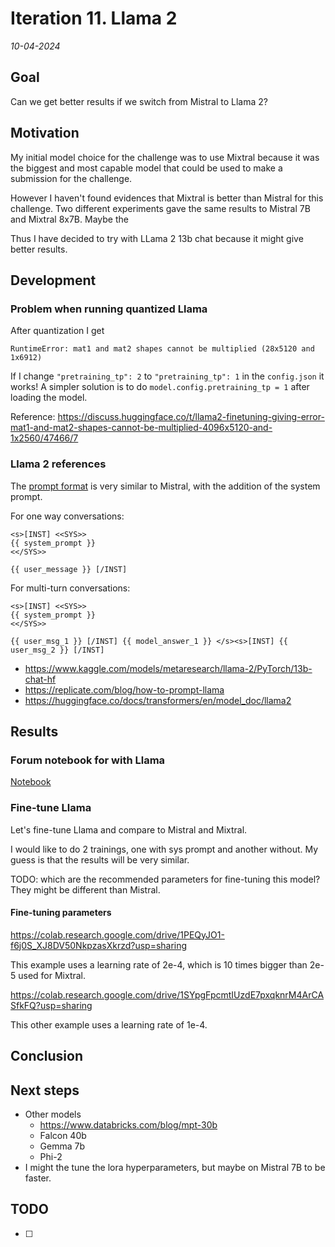 # Iteration 11. Llama 2

_10-04-2024_

<!---
The work is done using short iterations. Each iteration needs to have a very
clear goal. This allows to gain greater knowledge of the problem on each iteration.
--->

## Goal

Can we get better results if we switch from Mistral to Llama 2?

## Motivation

My initial model choice for the challenge was to use Mixtral because it was the
biggest and most capable model that could be used to make a submission for the challenge.

However I haven't found evidences that Mixtral is better than Mistral for this challenge. Two different
experiments gave the same results to Mistral 7B and Mixtral 8x7B. Maybe the

Thus I have decided to try with LLama 2 13b chat because it might give better results.

## Development

### Problem when running quantized Llama

After quantization I get

```
RuntimeError: mat1 and mat2 shapes cannot be multiplied (28x5120 and 1x6912)
```

If I change `"pretraining_tp": 2` to `"pretraining_tp": 1` in the `config.json` it works!
A simpler solution is to do `model.config.pretraining_tp = 1` after loading the model.

Reference: <https://discuss.huggingface.co/t/llama2-finetuning-giving-error-mat1-and-mat2-shapes-cannot-be-multiplied-4096x5120-and-1x2560/47466/7>

### Llama 2 references

The [prompt format](https://huggingface.co/blog/llama2#how-to-prompt-llama-2) is very similar to Mistral, with the addition of the system prompt.

For one way conversations:

```
<s>[INST] <<SYS>>
{{ system_prompt }}
<</SYS>>

{{ user_message }} [/INST]
```

For multi-turn conversations:

```
<s>[INST] <<SYS>>
{{ system_prompt }}
<</SYS>>

{{ user_msg_1 }} [/INST] {{ model_answer_1 }} </s><s>[INST] {{ user_msg_2 }} [/INST]

```

- <https://www.kaggle.com/models/metaresearch/llama-2/PyTorch/13b-chat-hf>
- <https://replicate.com/blog/how-to-prompt-llama>
- <https://huggingface.co/docs/transformers/en/model_doc/llama2>

## Results

### Forum notebook for with Llama

[Notebook](https://www.kaggle.com/code/ironbar/llama-13b-prompt-predict-fork?scriptVersionId=171288400)

### Fine-tune Llama

Let's fine-tune Llama and compare to Mistral and Mixtral.

I would like to do 2 trainings, one with sys prompt and another without. My guess is that the results will be very similar.

TODO: which are the recommended parameters for fine-tuning this model? They might be different than Mistral.

#### Fine-tuning parameters

https://colab.research.google.com/drive/1PEQyJO1-f6j0S_XJ8DV50NkpzasXkrzd?usp=sharing

This example uses a learning rate of 2e-4, which is 10 times bigger than 2e-5 used for Mixtral.

https://colab.research.google.com/drive/1SYpgFpcmtIUzdE7pxqknrM4ArCASfkFQ?usp=sharing

This other example uses a learning rate of 1e-4.

## Conclusion

## Next steps

- Other models
    - https://www.databricks.com/blog/mpt-30b
    - Falcon 40b
    - Gemma 7b
    - Phi-2
- I might the tune the lora hyperparameters, but maybe on Mistral 7B to be faster.

## TODO

- [ ]
